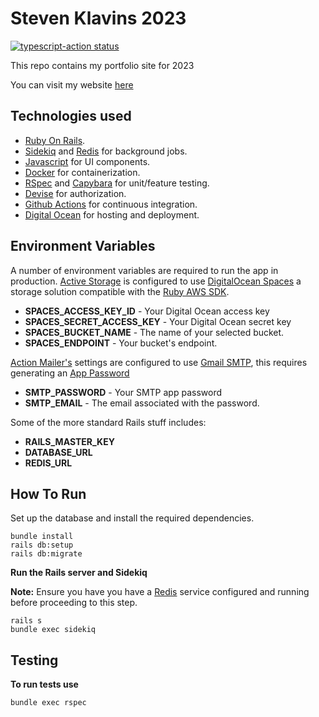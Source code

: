 # Steven Klavins 2023
<p>
  <a href="https://github.com/Steven-Klavins/steven-klavins-2023/actions"><img alt="typescript-action status" src="https://github.com/Steven-Klavins/steven-klavins-2023/workflows/CI/badge.svg"></a>
</p>

This repo contains my portfolio site for 2023

You can visit my website [here](https://stevenklavins.co.uk/)

## Technologies used
* [Ruby On Rails](https://rubyonrails.org/).
* [Sidekiq](https://github.com/sidekiq/sidekiq) and [Redis](https://redis.com/) for background jobs.
* [Javascript](https://www.javascript.com/) for UI components.
* [Docker](https://www.docker.com/) for containerization.
* [RSpec](https://rspec.info/) and [Capybara](https://github.com/teamcapybara/capybara) for unit/feature testing.
* [Devise](https://github.com/heartcombo/devise) for authorization.
* [Github Actions](https://github.com/features/actions) for continuous integration.
* [Digital Ocean](https://www.digitalocean.com) for hosting and deployment.

## Environment Variables
A number of environment variables are required to run the app in production. 
[Active Storage](https://edgeguides.rubyonrails.org/active_storage_overview.html) is configured to
use [DigitalOcean Spaces](https://try.digitalocean.com/cloud-storage/) a storage solution compatible with the
[Ruby AWS SDK](https://github.com/aws/aws-sdk-ruby).

* **SPACES_ACCESS_KEY_ID** - Your Digital Ocean access key
* **SPACES_SECRET_ACCESS_KEY** - Your Digital Ocean secret key
* **SPACES_BUCKET_NAME** - The name of your selected bucket.
* **SPACES_ENDPOINT** - Your bucket's endpoint.

[Action Mailer's](https://guides.rubyonrails.org/action_mailer_basics.html) settings are configured to use 
[Gmail SMTP](https://developers.google.com/gmail/imap/imap-smtp), this requires generating an 
[App Password](https://support.google.com/accounts/answer/185833?hl=en.)

* **SMTP_PASSWORD** - Your SMTP app password
* **SMTP_EMAIL** - The email associated with the password.

Some of the more standard Rails stuff includes:

* **RAILS_MASTER_KEY**
* **DATABASE_URL**
* **REDIS_URL**

## How To Run

Set up the database and install the required dependencies.
```
bundle install 
rails db:setup
rails db:migrate 
```

**Run the Rails server and Sidekiq**

**Note:** Ensure you have you have a [Redis](https://redis.com/) service configured and running before proceeding to this step.
```
rails s
bundle exec sidekiq
```

## Testing

**To run tests use**
```
bundle exec rspec
```
